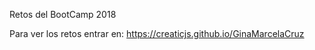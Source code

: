 
Retos del BootCamp 2018

Para ver los retos entrar en:  https://creaticjs.github.io/GinaMarcelaCruz